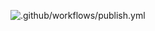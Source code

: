 ![.github/workflows/publish.yml](https://github.com/picklenerd/pngme_book/workflows/.github/workflows/publish.yml/badge.svg?branch=master)